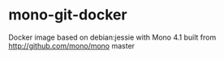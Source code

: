 # mono-git-docker
Docker image based on debian:jessie with Mono 4.1 built from http://github.com/mono/mono master
